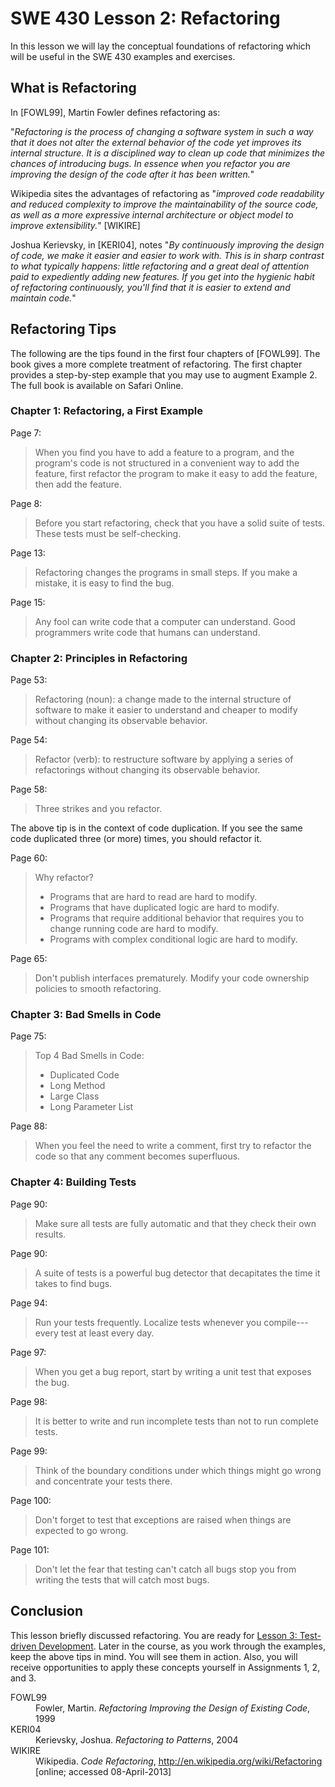 SWE 430 Lesson 2:  Refactoring
========================================================================

In this lesson we will lay the conceptual foundations of refactoring which will be useful in the SWE 430 examples and exercises.

What is Refactoring
-------------------

In [FOWL99], Martin Fowler defines refactoring as:

"_Refactoring is the process of changing a software system in such a way that it does not alter the external behavior of the code yet improves its internal structure. It is a disciplined way to clean up code that minimizes the chances of introducing bugs. In essence when you refactor you are improving the design of the code after it has been written._"

Wikipedia sites the advantages of refactoring as "_improved code readability and reduced complexity to improve the maintainability of the source code, as well as a more expressive internal architecture or object model to improve extensibility._" [WIKIRE]

Joshua Kerievsky, in [KERI04], notes
"_By continuously improving the design of code, we make it easier and easier to work with. This is in sharp contrast to what typically happens: little refactoring and a great deal of attention paid to expediently adding new features. If you get into the hygienic habit of refactoring continuously, you'll find that it is easier to extend and maintain code._"


Refactoring Tips
----------------

The following are the tips found in the first four chapters of [FOWL99].  The book gives a more complete treatment of refactoring.  The first chapter provides a step-by-step example that you may use to augment Example 2.  The full book is available on Safari Online.

<h3>Chapter 1: Refactoring, a First Example</h3>

Page 7:

> When you find you have to add a feature to a program, and the program's code is not structured in a convenient way to add the feature, first refactor the program to make it easy to add the feature, then add the feature.

Page 8:

> Before you start refactoring, check that you have a solid suite of tests. These tests must be self-checking.

Page 13:

> Refactoring changes the programs in small steps. If you make a mistake, it is easy to find the bug.

Page 15:

> Any fool can write code that a computer can understand. Good programmers write code that humans can understand.

<h3>Chapter 2: Principles in Refactoring</h3>

Page 53:

> Refactoring (noun): a change made to the internal structure of software to make it easier to understand and cheaper to modify without changing its observable behavior.

Page 54:

> Refactor (verb): to restructure software by applying a series of refactorings without changing its observable behavior.

Page 58:

> Three strikes and you refactor.

The above tip is in the context of code duplication.  If you see the same code duplicated three (or more) times, you should refactor it.

Page 60:

> Why refactor?
> 
> - Programs that are hard to read are hard to modify.
> - Programs that have duplicated logic are hard to modify.
> - Programs that require additional behavior that requires you to change running code are hard to modify.
> - Programs with complex conditional logic are hard to modify.

Page 65:

> Don't publish interfaces prematurely. Modify your code ownership policies to smooth refactoring.

<h3>Chapter 3: Bad Smells in Code</h3>

Page 75:

> Top 4 Bad Smells in Code:
>
> - Duplicated Code
> - Long Method
> - Large Class
> - Long Parameter List

Page 88:

> When you feel the need to write a comment, first try to refactor the code so that any comment becomes superfluous.

<h3>Chapter 4: Building Tests</h3>

Page 90:

> Make sure all tests are fully automatic and that they check their own results.

Page 90:

> A suite of tests is a powerful bug detector that decapitates the time it takes to find bugs.

Page 94:

> Run your tests frequently. Localize tests whenever you compile---every test at least every day.

Page 97:

> When you get a bug report, start by writing a unit test that exposes the bug.

Page 98:

> It is better to write and run incomplete tests than not to run complete tests.

Page 99:

> Think of the boundary conditions under which things might go wrong and concentrate your tests there.

Page 100:

> Don't forget to test that exceptions are raised when things are expected to go wrong.

Page 101:

> Don't let the fear that testing can't catch all bugs stop you from writing the tests that will catch most bugs.


Conclusion
----------

This lesson briefly discussed refactoring.  You are ready for [Lesson 3: Test-driven Development](lesson3.html).  Later in the course, as you work through the examples, keep the above tips in mind.  You will see them in action.  Also, you will receive opportunities to apply these concepts yourself in Assignments 1, 2, and 3.


<dl>

<dt>FOWL99</dt>
<dd>
Fowler, Martin.  <em>Refactoring Improving the Design of Existing Code</em>, 1999
</dd>

<dt>KERI04</dt>
<dd>
Kerievsky, Joshua. <em>Refactoring to Patterns</em>, 2004
</dd>

<dt>WIKIRE</dt>
<dd>
Wikipedia.  <em>Code Refactoring</em>, <a href="http://en.wikipedia.org/wiki/Refactoring">http://en.wikipedia.org/wiki/Refactoring</a> [online; accessed 08-April-2013]
</dd>

</dl>
